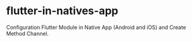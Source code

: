 # flutter-in-natives-app
Configuration Flutter Module in Native App (Android and iOS) and Create Method Channel.
